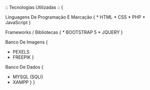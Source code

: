 :: Tecnologias Utilizadas :: {

  Linguagens De Programação E Marcação {
    * HTML
    * CSS 
    * PHP
    * JavaScript
}

  Frameworks / Bibliotecas {
    * BOOTSTRAP 5
    * JQUERY
}

  Banco De Imagens {
  * PEXELS
  * FREEPIK
}

  Banco De Dados {
  * MYSQL (SQLI)
  * XAMPP
 }
}
  
  
    
